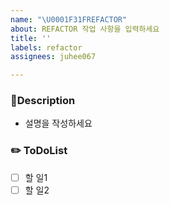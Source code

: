 ```yaml
---
name: "\U0001F31FREFACTOR"
about: REFACTOR 작업 사항을 입력하세요
title: ''
labels: refactor
assignees: juhee067

---
```


### Description
- 설명을 작성하세요

### ✏️ ToDoList
- [ ] 할 일1
- [ ] 할 일2
